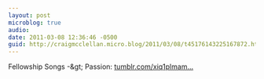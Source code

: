 ```yaml
---
layout: post
microblog: true
audio: 
date: 2011-03-08 12:36:46 -0500
guid: http://craigmcclellan.micro.blog/2011/03/08/t45176143225167872.html
---
```

Fellowship Songs -&amp;gt; Passion: [tumblr.com/xiq1plmam...](http://tumblr.com/xiq1plmam0)
